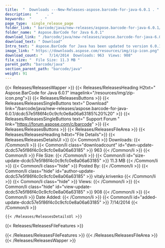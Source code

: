 ```yaml
---
title:  "  Downloads ---New-Releases-aspose.barcode-for-java-6.0.1 . " 
description:  "    . " 
keywords:  "    . " 
page_type:  single_release_page
folder_link: " barcode/java/new-releases/aspose.barcode-for-java-6.0.1/"
folder_name: " Aspose.BarCode for Java 6.0.1"
download_link: " /barcode/java/new-releases/aspose.barcode-for-java-6.0.1/dcdc57e5f86f4c0c9cfc0e8a06a63185"
download_text: " Download"
Intro_text: " Aspose.BarCode for Java has been updated to version 6.0.1 and we are pleased to ..."
image_link: " https://downloads.aspose.com/resources/img/zip-icon.png"
download_count: "   7/14/2014  Downloads: 963  Views: 908"
file_size: "  File Size: 11.3 MB "
parent_path: "barcode/java"
section_parent_path: "barcode/java"
weight: 91 
---
```


{{< Releases/ReleasesWapper >}}
  {{< Releases/ReleasesHeading H2txt=" Aspose.BarCode for Java 6.0.1" imagelink="/resources/img/zip-icon.png">}}
  {{< Releases/ReleasesButtons >}}
    {{< Releases/ReleasesSingleButtons text=" Download" link="/barcode/java/new-releases/aspose.barcode-for-java-6.0.1/dcdc57e5f86f4c0c9cfc0e8a06a63185%20%20" >}}
    {{< Releases/ReleasesSingleButtons text=" Support Forum " link="https://forum.aspose.com/c/barcode" >}}
  {{< Releases/ReleasesButtons >}}
  {{< Releases/ReleasesFileArea >}}
    {{< Releases/ReleasesHeading h4txt="File Details">}}
    {{< Releases/ReleasesDetailsUl >}}
            {{< Common/li  >}} Downloads: {{< /Common/li >}} 
      {{< Common/li class="downloadcount" id="dwn-update-dcdc57e5f86f4c0c9cfc0e8a06a63185" >}} 963 {{< /Common/li >}} 
      {{< Common/li  >}} File Size: {{< /Common/li >}} 
      {{< Common/li id="size-update-dcdc57e5f86f4c0c9cfc0e8a06a63185" >}} 11.3 MB {{< /Common/li >}} 
      {{< Common/li  class="hide" >}} Posted By: {{< /Common/li >}} 
      {{< Common/li class="hide" id="author-update-dcdc57e5f86f4c0c9cfc0e8a06a63185" >}} vitaly.krivenko {{< /Common/li >}} 
      {{< Common/li class="hide"  >}} Views: {{< /Common/li >}} 
      {{< Common/li class="hide" id="view-update-dcdc57e5f86f4c0c9cfc0e8a06a63185" >}} 908 {{< /Common/li >}} 
      {{< Common/li  >}} Date Added: {{< /Common/li >}} 
      {{< Common/li id="added-update-dcdc57e5f86f4c0c9cfc0e8a06a63185" >}} 7/14/2014 {{< /Common/li >}} 

    {{< /Releases/ReleasesDetailsUl >}}

  {{< Releases/ReleasesFileFeatures >}}
      
  {{< /Releases/ReleasesFileFeatures >}}
 {{< /Releases/ReleasesFileArea >}}
{{< /Releases/ReleasesWapper >}}


